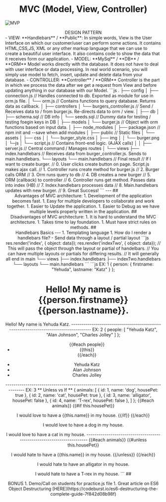 # <center> MVC (Model, View, Controller)
![MVP](assets/mvc.png)
<center> DESIGN PATTERN </center>
- VIEW: **Handlebars** / **Public**: In simple words, View is the User Interface on which our customer/user can perform some actions. It contains HTML,CSS,JS, XML or any other markup language that we can use to create a beautiful user interface. It also contains code to show the data that it receives form our application.
- MODEL: **MySql** / **DB** / **ORM** Model works directly with the database. It does not have to deal with user interface or data processing. In real world scenario, you will simply use model to fetch, insert, update and delete data from your database.
- CONTROLLER: **Controller** / **ORM** Controller is the part in which we process the data after we get a request from View and before updating anything in our database with our Model.
```js
.
├── config
│   ├── connection.js // Handles connected to db. Exported as module for use in orm.js file.
│   └── orm.js // Contains functions to query database. Returns data as callback.
│ 
├── controllers
│   └── burgers_controller.js // Send / Receives data to / from burger.js. Re-directs data to orm / view. 
│
├── db
│   ├── schema.sql // DB info
│   └── seeds.sql // Dummy data for testing / testing foegin keys in DB
│
├── models
│   └── burger.js // Object with orm functions based on input data. 
│ 
├── node_modules
│ 
├── package.json // npm init and --save when add modules
│
├── public // Static files 
│   └── assets
│       ├── css
│       │   └── burger_style.css
│       ├── img
│       │   └── burger.png
│       └─js
│         └── script.js // Contains front-end logic. (AJAX calls)
│  
│
├── server.js  // Central command / Manages routes
│
└── views
    ├── index.handlebars // Receives data from burger_controller.js. Sends to main.handlebars. 
    └── layouts
        └── main.handlebars // Final result
// If I want to create burger. 
//   0. User clicks create button on page. Script.js makes ajax call.
//   1. Controller runs create method for burger.js
//   2. Burger calls ORM 
//   3. Orm runs query to db
//   4. DB creates a new burger
//   5. ORM (callback) to controller
//   6. Controller runs get method. Passes data into index (HB)
//   7. Index.handlebars processes data
//   8. Main.handlebars updates with new burger.
//   9. Great Success! 
 ```     
---
## <center>Advantages of MVC architecture:
1. Development of the application becomes fast.
1. Easy for multiple developers to collaborate and work together.
1. Easier to Update the application.
1. Easier to Debug as we have multiple levels properly written in the application.
## <center> Disadvantages of MVC architecture:
1. It is hard to understand the MVC architecture.
1. Takes time to lay foundation.
1. Must have strict rules on methods.
## <CENTER> Handlebars Basics
---
1. Templating language 
1. How do I render a handlebars file? 
    - Send data through a layout / partial layout
```js
   res.render('index', { object: data});
   res.render('indexTwo', { object: data});
   // This will pass the object through the layout or partial of handelbars.
   // You can have multiple layouts or partials for differing results.
   // It will generally all end in main
   └── views
    ├── index.handlebars
    ├── indexTwo.handlebars
    └── layouts
        └── main.handlebars
```
```js
EX: 1
{
  person: {
    firstname: "Yehuda",
    lastname: "Katz"
  }
};
<h1> Hello! My name is {{person.firstname}} {{person.lastname}}. </h1>
 Hello! My name is Yehuda Katz.
--------------------------------------------------------------------------------------
EX: 2
{
  people: [
    "Yehuda Katz",
    "Alan Johnson",
    "Charles Jolley"
  ]
};
<ul class="people_list">
  {{#each people}}
    <li>{{this}}</li>
  {{/each}}
</ul>
<ul class="people_list">
    <li>Yehuda Katz</li>
    <li>Alan Johnson</li>
    <li>Charles Jolley</li>
</ul>
--------------------------------------------------------------------------------------
EX: 3
** Unless vs If **
   { 
       animals: [
       {
           id: 1,
           name: 'dog',
           housePet: true
       },
       {
           id: 2,
           name: 'cat',
           housePet: true
       },
       {
           id: 3,
           name: 'alligator',
           housePet: false
       },
       {
           id: 4,
           name: 'T-rex',
           housePet: false
       },
    ]
   };
    {{#each animals}}
    {{#if this.housePet}}
    <p> I would love to have a {{this.name}} in my house. 
    {{/if}}
    {{/each}}
      <p> I would love to have a dog in my house. 
      <p> I would love to have a cat in my house.
-----------------------------------------------------------------------
    {{#each animals}}
    {{#unless this.housePet}}
      <p> I would hate to have a {{this.name}} in my house. 
    {{/unless}}
    {{/each}}
      <p> I would hate to have an alligator in my house. 
      <p> I would hate to have a T-rex in my house.
```
## <center> BONUS
1. Demo/Call on students for practice.js file
1. Great article on ES6 Object Destructuring [HERE](https://codeburst.io/es6-destructuring-the-complete-guide-7f842d08b98f)